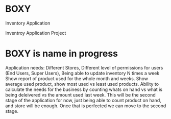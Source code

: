 # BOXY
Inventory Application

Inventroy Application Project
# BOXY is name in progress
Application needs: Different Stores, Different level of permissions for users (End Users, Super Users),
Being able to update inventory N times a week
Show report of product used for the whole month and weeks. 
Show average used product, show most used vs least used products. 
Ability to calculate the needs for the business by counting whats on hand vs what is being deleivered vs the amount used last week. 
This will be the second stage of the application for now, just being able to count product on hand, and store will be enough. Once that is perfected we can move to the second stage. 
